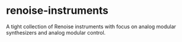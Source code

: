 renoise-instruments
===================

A tight collection of Renoise instruments with focus on analog modular synthesizers and analog modular control.